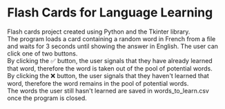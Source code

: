 # Flash Cards for Language Learning
Flash cards project created using Python and the Tkinter library.  
The program loads a card containing a random word in French from a file and
waits for 3 seconds until showing the answer in English. The user can click one of two
buttons.  
By clicking the ✅ button, the user signals that they have already learned
that word, therefore the word is taken out of the pool of potential words.  
By clicking the ❌ button, the user signals that they haven't learned
that word, therefore the word remains in the pool of potential words.  
The words the user still hasn't learned are saved in words_to_learn.csv once the
program is closed.